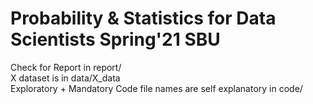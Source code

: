 # Probability & Statistics for Data Scientists Spring'21 SBU
Check for Report in report/ <br/>
X dataset is in data/X_data <br/>
Exploratory + Mandatory Code file names are self explanatory in code/ <br/>



